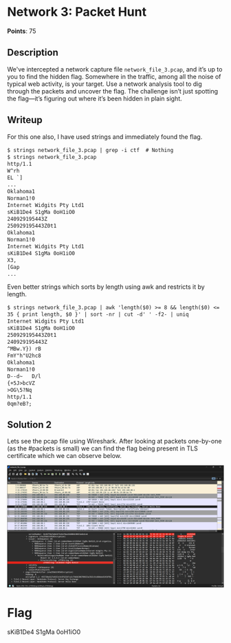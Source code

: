 # Network 3: Packet Hunt
**Points**: 75

## Description
We've intercepted a network capture file `network_file_3.pcap`, and it’s up to you to find the hidden flag. Somewhere in the traffic, among all the noise of typical web activity, is your target. Use a network analysis tool to dig through the packets and uncover the flag. The challenge isn’t just spotting the flag—it’s figuring out where it’s been hidden in plain sight.

## Writeup
For this one also, I have used strings and immediately found the flag.
```
$ strings network_file_3.pcap | grep -i ctf  # Nothing
$ strings network_file_3.pcap
http/1.1
W^rh
EL `]
...
Oklahoma1
Norman1!0
Internet Widgits Pty Ltd1
sKiB1De4 S1gMa 0oH1iO0
240929195443Z
250929195443Z0t1
Oklahoma1
Norman1!0
Internet Widgits Pty Ltd1
sKiB1De4 S1gMa 0oH1iO0
X3,
[Gap
...
```

Even better strings which sorts by length using awk and restricts it by length.
```
$ strings network_file_3.pcap | awk 'length($0) >= 8 && length($0) <= 35 { print length, $0 }' | sort -nr | cut -d' ' -f2- | uniq
Internet Widgits Pty Ltd1
sKiB1De4 S1gMa 0oH1iO0
250929195443Z0t1
240929195443Z
^MBw.Y}) rB
FmY"h"U2hc8
Oklahoma1
Norman1!0
D--d~   D/l
{+5J>bcVZ
>OG\5?Nq
http/1.1
0qm?eB?;
```

## Solution 2
Lets see the pcap file using Wireshark. After looking at packets one-by-one (as the #packets is small) we can find the flag being present in TLS certificate which we can observe below.

![Output from Wireshark](wireshark_output.png)

# Flag
sKiB1De4 S1gMa 0oH1iO0
